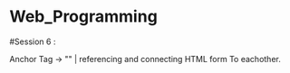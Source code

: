 # Web_Programming


#Session 6 :

Anchor Tag -> "<a></a>" | referencing and connecting HTML form To eachother.
